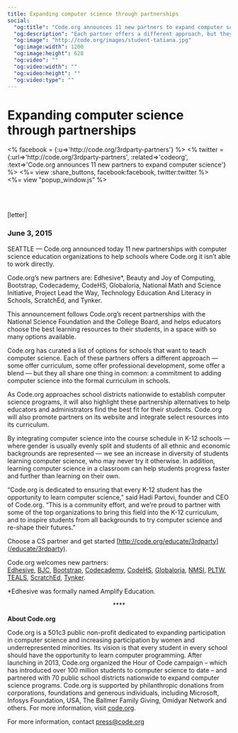 ```yaml
---
title: Expanding computer science through partnerships
social:
  "og:title": "Code.org announces 11 new partners to expand computer science"
  "og:description": "Each partner offers a different approach, but they all share one thing: a commitment to adding computer science into the formal curriculum in schools."
  "og:image": "http://code.org/images/student-tatiana.jpg"
  "og:image:width": 1200
  "og:image:height": 628
  "og:video": ""
  "og:video:width": ""
  "og:video:height": ""
  "og:video:type": ""
---
```


# Expanding computer science through partnerships



<div style="float: left;">
<% facebook = {:u=>'http://code.org/3rdparty-partners'} %>
<% twitter = {:url=>'http://code.org/3rdparty-partners', :related=>'codeorg', :text=>'Code.org announces 11 new partners to expand computer science'} %>
<%= view :share_buttons, facebook:facebook, twitter:twitter %>
</div>

<%= view "popup_window.js" %>

<br style="clear: both;">

<br />

[letter]

### June 3, 2015 

SEATTLE — Code.org announced today 11 new partnerships with computer science education organizations to help schools where Code.org it isn’t able to work directly. 

Code.org’s new partners are: Edhesive*, Beauty and Joy of Computing, Bootstrap, Codecademy, CodeHS, Globaloria, National Math and Science Initiative, Project Lead the Way, Technology Education And Literacy in Schools, ScratchEd, and Tynker.

This announcement follows Code.org’s recent partnerships with the National Science Foundation and the College Board, and helps educators choose the best learning resources to their students, in a space with so many options available.

Code.org has curated a list of options for schools that want to teach computer science. Each of these partners offers a different approach — some offer curriculum, some offer professional development, some offer a blend — but they all share one thing in common: a commitment to adding computer science into the formal curriculum in schools. 

As Code.org approaches school districts nationwide to establish computer science programs, it will also highlight these partnership alternatives to help educators and administrators find the best fit for their students. Code.org will also promote partners on its website and integrate select resources into its curriculum.

By integrating computer science into the course schedule in K-12 schools — where gender is usually evenly split and students of all ethnic and economic backgrounds are represented — we see an increase in diversity of students learning computer science, who may never try it otherwise. In addition, learning computer science in a classroom can help students progress faster and further than learning on their own.

“Code.org is dedicated to ensuring that every K-12 student has the opportunity to learn computer science,” said Hadi Partovi, founder and CEO of Code.org. “This is a community effort, and we’re proud to partner with some of the top organizations to bring this field into the K-12 curriculum, and to inspire students from all backgrounds to try computer science and re-shape their futures.”

Choose a CS partner and get started [http://code.org/educate/3rdparty](/educate/3rdparty).

Code.org welcomes new partners:<br />
[Edhesive](http://edhesive.com/), [BJC](http://bjc.berkeley.edu/), [Bootstrap](http://www.bootstrapworld.org/), [Codecademy](http://www.codecademy.com/), [CodeHS](https://codehs.com/), [Globaloria](http://globaloria.com/), [NMSI](https://www.nms.org/), [PLTW](https://www.pltw.org/), [TEALS](https://www.tealsk12.org/), [ScratchEd](http://scratched.gse.harvard.edu/guide/), [Tynker](https://www.tynker.com/).

*Edhesive was formally named Amplify Education.


<center>****</center>


**About Code.org**

Code.org is a 501c3 public non-profit dedicated to expanding participation in computer science and increasing participation by women and underrepresented minorities. Its vision is that every student in every school should have the opportunity to learn computer programming. After launching in 2013, Code.org organized the Hour of Code campaign – which has introduced over 100 million students to computer science to date – and partnered with 70 public school districts nationwide to expand computer science programs. Code.org is supported by philanthropic donations from corporations, foundations and generous individuals, including Microsoft, Infosys Foundation, USA, The Ballmer Family Giving, Omidyar Network and others. For more information, visit [code.org](/).

For more information, contact <a href="mailto:press@code.org">press@code.org</a>
